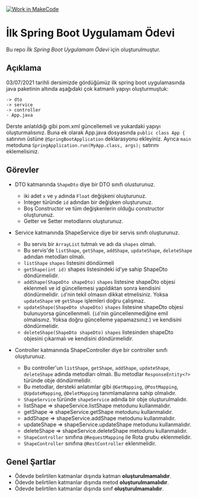 [![Work in MakeCode](https://classroom.github.com/assets/work-in-make-code-c53f0c86300af1a64cdd5dc830e2509efd17c8cb483a722cacaee84d10eb8ec9.svg)](https://classroom.github.com/online_ide?assignment_repo_id=5298078&assignment_repo_type=AssignmentRepo)
# İlk Spring Boot Uygulamam Ödevi

Bu repo *İlk Spring Boot Uygulamam Ödevi* için oluşturulmuştur.

## Açıklama

03/07/2021 tarihli dersimizde gördüğümüz ilk spring boot uygulamasında java paketinin altında aşağıdaki çok katmanlı yapıyı oluşturmuştuk:

```
-> dto
-> service
-> controller
- App.java
```

Derste anlatıldığı gibi pom.xml güncellemeli ve yukardaki yapıyı oluşturmalısınız. Buna ek olarak App.java dosyasında `public class App {` satırının üstüne `@SpringBootApplication` deklarasyonu ekleyiniz. Ayrıca `main` metoduna `SpringApplication.run(MyApp.class, args);` satırını eklemelisiniz.

## Görevler

- DTO katmanında `ShapeDto` diye bir DTO sınıfı olusturunuz.
	- iki adet `x` ve `y` adında `Float` değişkeni oluşturunuz.
	- Integer türünde `id` adından bir değişken oluşturunuz.
	- Boş Constructor ve tüm değişkenlerin olduğu constructor oluşturunuz.
	- Getter ve Setter metodlarını oluşturunuz.
	
- Service katmanında ShapeService diye bir servis sınıfı oluşturunuz.
	- Bu servis bir `ArrayList` tutmalı ve adı da `shapes` olmalı.
	- Bu servis'de `listShape`, `getShape`, `addShape`, `updateShape`, `deleteShape` adından metodları olmalı.
	- `listShape` `shapes` listesini döndürmeli
	- `getShape(int id)` shapes listesindeki id'ye sahip ShapeDto döndürmelidir.
	- `addShape(ShapeDto shapeDto)` `shapes` listesine shapeDto objesi eklenmeli ve id güncellemesi yapıldıktan sonra kendisini döndürmelidir. `id`'nin tekil olmasın dikkat etmelisiniz. Yoksa `updateShape` ve `getShape` işlemleri doğru çalışmaz.
	- `updateShape(ShapeDto shapeDto)` `shapes` listesine shapeDto objesi bulunuyorsa güncellenmeli. (`id`'nin güncellenmediğine emil olmalısınız. Yoksa doğru güncelleme yapamazsınız.) ve kendisini döndürmelidir.
	- `deleteShape(ShapeDto shapeDto)` `shapes` listesinden shapeDto objesini çıkarmalı ve kendisini döndürmelidir.
	
- Controller katmanında ShapeController diye bir controller sınıfı oluşturunuz.
	- Bu controller'un `listShape`, `getShape`, `addShape`, `updateShape`, `deleteShape` adında metodları olmalı. Bu metodlar `ResponseEntity<?>` türünde obje döndürmelidir.
	- Bu metodlar, dersteki anlatımlar gibi `@GetMapping`, `@PostMapping`, `@UpdateMapping`, `@DeletMapping` tanımlamalarına sahip olmalıdır.
	- `ShapeService` türünde `shapeService` adında bir obje oluşturulmalıdır.
	- listShape => shapeService.listShape metodunu kullanmalıdır.
	- getShape => shapeService.getShape metodunu kullanmalıdır.
	- addShape => shapeService.addShape metodunu kullanmalıdır.
	- updateShape => shapeService.updateShape metodunu kullanmalıdır.
	- deleteShape => shapeService.deleteShape metodunu kullanmalıdır.
	- `ShapeController` sınıfına `@RequestMapping` ile Rota grubu eklenmelidir.
	- `ShapeController` sınıfına `@RestController` eklenmelidir.
	
## Genel Şartlar

- Ödevde belirtilen katmanlar dışında katman **oluşturulmamalıdır**.
- Ödevde belirtilen katmanlar dışında metod **oluşturulmamalıdır**.
- Ödevde belirtilen katmanlar dışında sınıf **oluşturulmamalıdır**.
